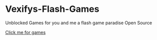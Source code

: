 # Vexifys-Flash-Games
Unblocked Games for you and me a flash game paradise Open Source

[Click me for games](https://3kh0.github.io)
